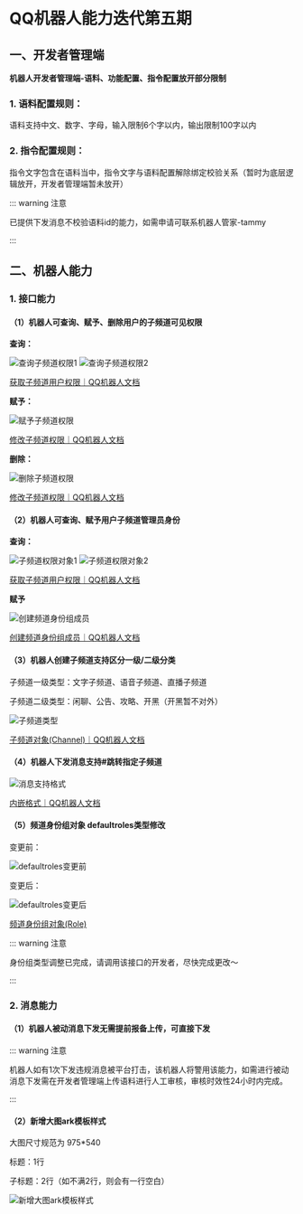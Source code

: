 # QQ机器人能力迭代第五期

## 一、开发者管理端

__机器人开发者管理端-语料、功能配置、指令配置放开部分限制__

### 1. 语料配置规则：
语料支持中文、数字、字母，输入限制6个字以内，输出限制100字以内

### 2. 指令配置规则：
指令文字包含在语料当中，指令文字与语料配置解除绑定校验关系（暂时为底层逻辑放开，开发者管理端暂未放开）

::: warning 注意

已提供下发消息不校验语料id的能力，如需申请可联系机器人管家-tammy

:::


## 二、机器人能力

### 1. 接口能力

#### （1）机器人可查询、赋予、删除用户的子频道可见权限

__查询：__

<img :src="$withBotBase('/images/newfeature/five/channel_permission_1.jpg')" alt="查询子频道权限1">
<img :src="$withBotBase('/images/newfeature/five/channel_permission_2.jpg')" alt="查询子频道权限2">

[获取子频道用户权限｜QQ机器人文档](https://bot.q.qq.com/wiki/develop/api/openapi/channel_permissions/get_channel_permissions.html)

__赋予：__

<img :src="$withBotBase('/images/newfeature/five/add_channel_permission.jpg')" alt="赋予子频道权限">

[修改子频道权限｜QQ机器人文档](https://bot.q.qq.com/wiki/develop/api/openapi/channel_permissions/put_channel_permissions.html)

__删除：__

<img :src="$withBotBase('/images/newfeature/five/remove_channel_permission.jpg')" alt="删除子频道权限">

[修改子频道权限｜QQ机器人文档](https://bot.q.qq.com/wiki/develop/api/openapi/channel_permissions/put_channel_permissions.html)

#### （2）机器人可查询、赋予用户子频道管理员身份

__查询：__

<img :src="$withBotBase('/images/newfeature/five/channel_permission_obj_1.jpg')" alt="子频道权限对象1">
<img :src="$withBotBase('/images/newfeature/five/channel_permission_obj_2.jpg')" alt="子频道权限对象2">

[获取子频道用户权限｜QQ机器人文档](https://bot.q.qq.com/wiki/develop/api/openapi/channel_permissions/get_channel_permissions.html)

__赋予__

<img :src="$withBotBase('/images/newfeature/five/put_guild_member_role.jpg')" alt="创建频道身份组成员">

[创建频道身份组成员｜QQ机器人文档](https://bot.q.qq.com/wiki/develop/api/openapi/guild/put_guild_member_role.html)

#### （3）机器人创建子频道支持区分一级/二级分类

子频道一级类型：文字子频道、语音子频道、直播子频道

子频道二级类型：闲聊、公告、攻略、开黑（开黑暂不对外）

<img :src="$withBotBase('/images/newfeature/five/channel_sub_type.jpg')" alt="子频道类型">

[子频道对象(Channel)｜QQ机器人文档](https://bot.q.qq.com/wiki/develop/api/openapi/channel/model.html)

#### （4）机器人下发消息支持#跳转指定子频道

<img :src="$withBotBase('/images/newfeature/five/message_format.jpg')" alt="消息支持格式">

[内嵌格式｜QQ机器人文档](https://bot.q.qq.com/wiki/develop/api/openapi/message/message_format.html)

#### （5）频道身份组对象 defaultroles类型修改

变更前：

<img :src="$withBotBase('/images/newfeature/five/default_roles_before.jpg')" alt="defaultroles变更前">

变更后：

<img :src="$withBotBase('/images/newfeature/five/default_roles_after.jpg')" alt="defaultroles变更后">

[频道身份组对象(Role)](https://bot.q.qq.com/wiki/develop/api/openapi/guild/role_model.html)

::: warning 注意

身份组类型调整已完成，请调用该接口的开发者，尽快完成更改～

:::

### 2. 消息能力

#### （1）机器人被动消息下发无需提前报备上传，可直接下发

::: warning 注意

机器人如有1次下发违规消息被平台打击，该机器人将警用该能力，如需进行被动消息下发需在开发者管理端上传语料进行人工审核，审核时效性24小时内完成。

:::

#### （2）新增大图ark模板样式

大图尺寸规范为 975*540

标题：1行

子标题：2行（如不满2行，则会有一行空白）

<img :src="$withBotBase('/images/newfeature/five/ark_template.jpg')" alt="新增大图ark模板样式">

